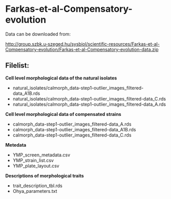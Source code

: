 # Farkas-et-al-Compensatory-evolution



Data can be downloaded from:

http://group.szbk.u-szeged.hu/sysbiol/scientific-resources/Farkas-et-al-Compensatory-evolution/Farkas-et-al-Compensatory-evolution-data.zip

## Filelist:

**Cell level morphological data of the  natural isolates**
* natural_isolates/calmorph_data-step1-outlier_images_filtered-data_A1B.rds
* natural_isolates/calmorph_data-step1-outlier_images_filtered-data_C.rds
* natural_isolates/calmorph_data-step1-outlier_images_filtered-data_A.rds

**Cell level morphological data of compensated strains**
* calmorph_data-step1-outlier_images_filtered-data_A.rds
* calmorph_data-step1-outlier_images_filtered-data_A1B.rds
* calmorph_data-step1-outlier_images_filtered-data_C.rds

**Metedata**
* YMP_screen_metadata.csv
* YMP_strain_list.csv
* YMP_plate_layout.csv

**Descriptions of morphological traits**
* trait_description_tbl.rds
* Ohya_parameters.txt
